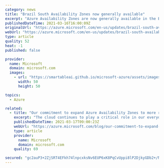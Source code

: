 ```yaml
---
category: news
title: "Brazil South Availability Zones now generally available"
excerpt: "Azure Availability Zones are now generally available in the Brazil South region. These three new zones provide customers with options for additional resiliency and tolerance to infrastructure impact."
publishedDateTime: 2021-03-16T16:00:09Z
originalUrl: "https://azure.microsoft.com/en-us/updates/brazil-south-availability-zones-now-generally-available/"
webUrl: "https://azure.microsoft.com/en-us/updates/brazil-south-availability-zones-now-generally-available/"
type: article
quality: 52
heat: -1
published: false

provider:
  name: Microsoft
  domain: microsoft.com
  images:
    - url: "https://smartableai.github.io/microsoft-azure/assets/images/organizations/microsoft.com-50x50.jpg"
      width: 50
      height: 50

topics:
  - Azure

related:
  - title: "Our commitment to expand Azure Availability Zones to more regions"
    excerpt: "The cloud continues to play a critical role in our everyday lives. Our customers range from classrooms and small businesses to critical life and safety services and Fortune 500 companies."
    publishedDateTime: 2021-03-17T09:00:23Z
    webUrl: "https://azure.microsoft.com/blog/our-commitment-to-expand-azure-availability-zones-to-more-regions/"
    type: article
    provider:
      name: Microsoft
      domain: microsoft.com
    quality: 69

secured: "gc2auP3+2ZjSRT4EFkh74lnpcxksNv6EUP6xK8PqCvUppi8lP2DjkyGDb2+/NqV7AhEcxLW7Eo++udvSmbwpPajtouCwAOSwJSJfDn+xHu16NJn+W4m/1NbauCscCUz+EKVlKnR+A86jHxngmaFH2fkeDEI5wz9lejnIdGRDQJY1a8+lRxZP3TV/E8eaGogNvRS4WYIfCzqS+oW/l1sp23zorxxllqmu9lzTbn7CoiiCrx9AaLOkvR4gFxNX/rNduPWbrYXilV9se+0z9feHh656AhYkfZEoGZw69/5hZumvVvxpw2aFKdhOWuIPsIj751H83o2gKbKhLbDUPubPsOjX+gxTtMtLy+TQdrWUcY4=;3eQHOiMUdlAkqXHcVQocqw=="
---
```


